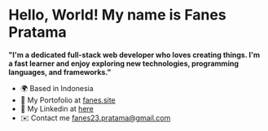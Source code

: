 # Hello, World! My name is Fanes Pratama

<b>"I'm a dedicated full-stack web developer who loves creating things. I'm a fast learner and enjoy exploring new technologies, programming languages, and frameworks."</b>

- 🌍 Based in Indonesia
- 👤 My Portofolio at [fanes.site](https://fanes.site/)
- 💼 My Linkedin at [here](https://www.linkedin.com/in/fanes-pratama-37a769149/)
- ✉️ Contact me [fanes23.pratama@gmail.com](mailto:fanes23.pratama@gmail.com)
